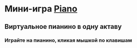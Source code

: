 # Мини-игра [Piano](https://kirilllagutin.github.io/Piano/)
## Виртуальное пианино в одну актаву
### Играйте на пианино, кликая мышкой по клавишам
